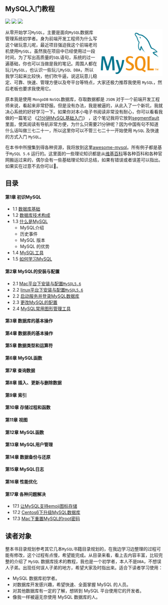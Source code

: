 
MySQL入门教程
--- 

[![](https://jaywcjlove.github.io/sb/ico/mysql.svg)](http://www.mysql.com/) [![](https://jaywcjlove.github.io/sb/ico/awesome.svg)](awesome-mysql.md) [![](https://jaywcjlove.github.io/sb/license/mit.svg)](#)

<img align="right" height="150" src="./img/mysql-logo.png">

从零开始学习`MySQL`，主要是面向`MySQL`数据库管理系统初学者。身为前端开发工程师为什么写这个破玩意儿呢，最近项目强迫我这个前端老司机使用`MySQL`，虽然我在项目中已经使用过一段时间，为了写出高质量的`SQL`语句，系统的过一遍基础，你也可以当做是我的笔记。周围人都在玩儿`MySQL`，也认识一些玩儿`MySQL DBA`，所以我学习起来比较快，他们吹牛逼，说这玩意儿稳定、可靠、快速、管理方便以及夸平台等特点，大家还极力推荐我使用 `MySQL`，然后老板也要求我使用它。

原本我是使用 `MongoDB` `NoSQL`数据库，存取数据都是 `JSON` 对于一个前端开发工程师来说，看起来非常舒服。但是没有办法，我是被逼的，从此入了一个新坑，我就决心系统的好好学习一下。如果你对本小电子书阅读非常没有耐心，你可以看看我做的一篇笔记 《[21分钟MySQL基础入门](21-minutes-MySQL-basic-entry.md)》 ，这个笔记我将它放到[segmentfault](https://segmentfault.com/a/1190000006876419)里面，使其阅读有导航非常方便，为什么只需要21分钟呢？因为中国有句不知道什么话叫做三七二十一，所以这里你可以不管三七二十一开始使用 `MySQL` 及快速的方式入门 `MySQL`。

在本书中所搜集到得各种资源，我将放到这里[awesome-mysql](awesome-mysql.md)。所有例子都是基于`MySQL 5.6` 运行的。这里面的一些理论知识都是从[维基百科](https://zh.wikipedia.org)等各种百科和各种官网搬运过来的，偶尔会有一些基础理论知识总结，如果有错误或者误差可以指出。如果实在过意不去你可以🔫。


## 目录

#### 第1章 初识MySQL

- 1.1 [数据库基础](chapter1/1.1.md)
- 1.2 [数据库技术构成](chapter1/1.2.md)
- 1.3 [什么是MySQL](chapter1/1.3.md)
    - MySQL介绍
    - 历史事件
    - MySQL 版本
    - MySQL 的优势
- 1.4 [MySQL工具](chapter1/1.4.md)
- 1.5 [如何学习MySQL](chapter1/1.5.md)

#### 第2章 MySQL的安装与配置

- 2.1 [Mac平台下安装与配置`MySQL5.6`](#)
- 2.2 [linux平台下安装与配置`MySQL5.6`](#)
- 2.2 [启动服务并登录MySQL数据库](#)
- 2.3 [更改MySQL的配置](#)
- 2.4 [MySQL常用图形管理工具](#)

#### 第3章 数据库的基本操作

#### 第4章 数据表的基本操作

#### 第5章 数据类型和运算符

#### 第6章 MySQL函数

#### 第7章 查询数据

#### 第8章 插入、更新与删除数据

#### 第9章 索引

#### 第10章 存储过程和函数

#### 第11章 视图

#### 第12章 MySQL函数

#### 第13章 MySQL用户管理

#### 第14章 数据备份与还原

#### 第15章 MySQL日志

#### 第16章 性能优化

#### 第17章 各种问题解决

- 17.1 [让MySQL支持emoji图标存储](chapter17/1.1.md)
- 17.2 [Centos6下升级MySQL数据库](chapter17/1.2.md)
- 17.3 [Mac下重置MySQL的root密码](chapter17/1.3.md)

## 读者对象

整本书目录规划参考其它几本`MySQL`书籍目录规划的，在我边学习边整理的过程可能有修改，这个过程有点慢，希望能完成。从目录来看，看上去内容丰富，比较完整的介绍了 `MySQL` 数据库技术的教程，我也是一个初学者，本人不是`DBA`，不想误人子弟。出现任何误人子弟的地方，希望大家及时指出来。适合下读者学习使用：

- MySQL 数据库初学者。
- 对数据库开发感兴趣，希望快速、全面掌握 MySQL 的人员。
- 对其他数据库有一定的了解，想转到 MySQL 平台使用它的开发者。
- 像我一样被逼无奈使用 MySQL 数据库的人。